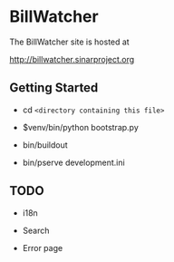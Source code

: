 BillWatcher
===========

The BillWatcher site is hosted at 

http://billwatcher.sinarproject.org

Getting Started
---------------

- cd `<directory containing this file>`

- $venv/bin/python bootstrap.py

- bin/buildout

- bin/pserve development.ini

TODO
----

- i18n

- Search

- Error page